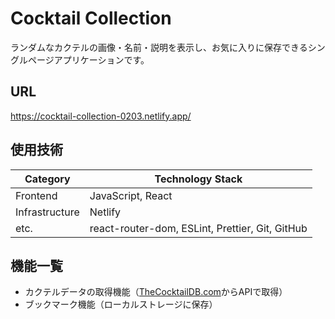 # Cocktail Collection

ランダムなカクテルの画像・名前・説明を表示し、お気に入りに保存できるシングルページアプリケーションです。

## URL

https://cocktail-collection-0203.netlify.app/

## 使用技術

| Category | Technology Stack |
---- | ----
| Frontend | JavaScript, React |
| Infrastructure | Netlify |
| etc. | react-router-dom, ESLint, Prettier, Git, GitHub |

## 機能一覧

- カクテルデータの取得機能（[TheCocktailDB.com](https://www.thecocktaildb.com/)からAPIで取得）
- ブックマーク機能（ローカルストレージに保存）
